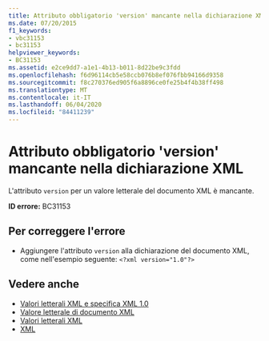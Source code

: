 ```yaml
---
title: Attributo obbligatorio 'version' mancante nella dichiarazione XML
ms.date: 07/20/2015
f1_keywords:
- vbc31153
- bc31153
helpviewer_keywords:
- BC31153
ms.assetid: e2ce9dd7-a1e1-4b13-b011-8d22be9c3fdd
ms.openlocfilehash: f6d96114cb5e58ccb076b8ef076fbb94166d9358
ms.sourcegitcommit: f8c270376ed905f6a8896ce0fe25b4f4b38ff498
ms.translationtype: MT
ms.contentlocale: it-IT
ms.lasthandoff: 06/04/2020
ms.locfileid: "84411239"
---
```

# <a name="required-attribute-version-missing-from-xml-declaration"></a>Attributo obbligatorio 'version' mancante nella dichiarazione XML
L'attributo `version` per un valore letterale del documento XML è mancante.  
  
 **ID errore:** BC31153  
  
## <a name="to-correct-this-error"></a>Per correggere l'errore  
  
- Aggiungere l'attributo `version` alla dichiarazione del documento XML, come nell'esempio seguente: `<?xml version="1.0"?>`  
  
## <a name="see-also"></a>Vedere anche

- [Valori letterali XML e specifica XML 1.0](../programming-guide/language-features/xml/xml-literals-and-the-xml-1-0-specification.md)
- [Valore letterale di documento XML](../language-reference/xml-literals/xml-document-literal.md)
- [Valori letterali XML](../language-reference/xml-literals/index.md)
- [XML](../programming-guide/language-features/xml/index.md)
